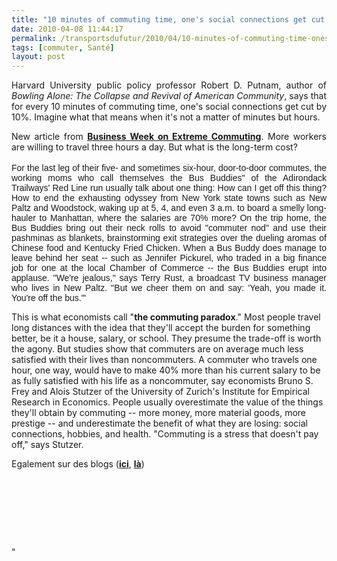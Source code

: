 ```yaml
---
title: "10 minutes of commuting time, one's social connections get cut by 10%"
date: 2010-04-08 11:44:17
permalink: /transportsdufutur/2010/04/10-minutes-of-commuting-time-ones-social-connections-get-cut-by-10.html
tags: [commuter, Santé]
layout: post
---
```


<p style="text-align: justify">Harvard University public policy professor Robert D. Putnam, author of <em>Bowling Alone: The Collapse and Revival of American Community</em>, says that for every 10 minutes of commuting time, one's social connections get cut by 10%. Imagine what that means when it's not a matter of minutes but hours.</p> <p style="text-align: justify">New article from <strong><span style="text-decoration: underline"><a href="http://www.businessweek.com/magazine/content/05_08/b3921127.htm" target="_blank">Business Week on Extreme Commuting</a></span></strong>. M<font class="deck">ore workers are willing to travel three hours a day. But what is the long-term cost?</font> <br /><br /><font class="text" face="arial,helvetica,univers">For the last leg of their five- and sometimes six-hour, door-to-door commutes, the working moms who call themselves the Bus Buddies" of the Adirondack Trailways' Red Line run usually talk about one thing: How can I get off this thing? How to end the exhausting odyssey from New York state towns such as New Paltz and Woodstock, waking up at 5, 4, and even 3 a.m. to board a smelly long-hauler to Manhattan, where the salaries are 70% more? On the trip home, the Bus Buddies bring out their neck rolls to avoid "commuter nod" and use their pashminas as blankets, brainstorming exit strategies over the dueling aromas of Chinese food and Kentucky Fried Chicken. When a Bus Buddy does manage to leave behind her seat -- such as Jennifer Pickurel, who traded in a big finance job for one at the local Chamber of Commerce -- the Bus Buddies erupt into applause. "We're jealous," says Terry Rust, a broadcast TV business manager who lives in New Paltz. "But we cheer them on and say: 'Yeah, you made it. You're off the bus."' </font></p> <p style=""text-align: justify"">This is what economists call "<strong>the commuting paradox</strong>." Most people travel long distances with the idea that they'll accept the burden for something better, be it a house, salary, or school. They presume the trade-off is worth the agony. But studies show that commuters are on average much less satisfied with their lives than noncommuters. A commuter who travels one hour, one way, would have to make 40% more than his current salary to be as fully satisfied with his life as a noncommuter, say economists Bruno S. Frey and Alois Stutzer of the University of Zurich's Institute for Empirical Research in Economics. People usually overestimate the value of the things they'll obtain by commuting -- more money, more material goods, more prestige -- and underestimate the benefit of what they are losing: social connections, hobbies, and health. "Commuting is a stress that doesn't pay off," says Stutzer.</p> <p style=""text-align: justify"">Egalement sur des blogs (<strong><span style=""text-decoration: underline""><a href=""http://www.treehugger.com/files/2010/04/road-zombies-extreme-commuters-3-million-usa.php?campaign=th_rss&utm_source=feedburner&utm_medium=feed&utm_campaign=Feed%3A+treehuggersite+%28Treehugger%29"" target=""_blank"">ici</a></span></strong>, <strong><span style=""text-decoration: underline""><a href=""http://www.good.is/post/understanding-the-commuting-paradox/"" target=""_blank"">là</a></span></strong>)<br /></p> <p style=""text-align: justify""> </p> <p style=""text-align: justify""> </p> <p style=""text-align: justify""><br /> </p>"
